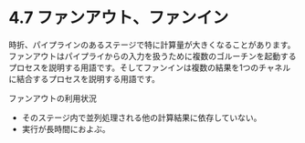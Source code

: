 # 4.7 ファンアウト、ファンイン

時折、パイプラインのあるステージで特に計算量が大きくなることがあります。
ファンアウトはパイプライからの入力を扱うために複数のゴルーチンを起動するプロセスを説明する用語です。そしてファンインは複数の結果を1つのチャネルに結合するプロセスを説明する用語です。

ファンアウトの利用状況

* そのステージ内で並列処理される他の計算結果に依存していない。
* 実行が長時間におよぶ。